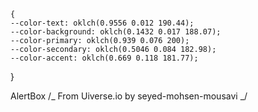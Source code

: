 <!-- Dark mode custom colors-->

    {
    --color-text: oklch(0.9556 0.012 190.44);
    --color-background: oklch(0.1432 0.017 188.07);
    --color-primary: oklch(0.939 0.076 200);
    --color-secondary: oklch(0.5046 0.084 182.98);
    --color-accent: oklch(0.669 0.118 181.77);

}

AlertBox
/_ From Uiverse.io by seyed-mohsen-mousavi _/
